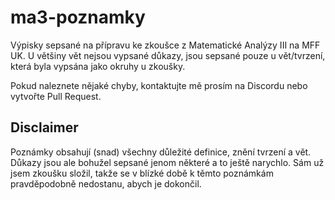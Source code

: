 # ma3-poznamky
Výpisky sepsané na přípravu ke zkoušce z Matematické Analýzy III na MFF UK.
U většiny vět nejsou vypsané důkazy, jsou sepsané pouze u vět/tvrzení, která
byla vypsána jako okruhy u zkoušky.

Pokud naleznete nějaké chyby, kontaktujte mě prosím na Discordu nebo vytvořte Pull Request.

## Disclaimer

Poznámky obsahují (snad) všechny důležité definice, znění tvrzení a vět.
Důkazy jsou ale bohužel sepsané jenom některé a to ještě narychlo.
Sám už jsem zkoušku složil, takže se v blízké době k těmto poznámkám
pravděpodobně nedostanu, abych je dokončil.
